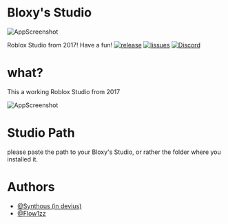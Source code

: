 
# Bloxy's Studio

![AppScreenshot](https://cdn.discordapp.com/attachments/1133636453683961967/1133642074403643443/221_20230724141523.png)

Roblox Studio from 2017! Have a fun!
[![release](https://img.shields.io/badge/release-1.2-orange)](https://github.com/TypedQue/bloxys/releases/tag/v1.2)
[![lissues](https://img.shields.io/badge/issues-TQ-orange)](https://www.github.com/TypedQue/bloxys/issues)
[![Discord](https://img.shields.io/badge/Discord-TypQ-blue)](https://discord.gg/3GwWYu7XJW)


# what?
This a working Roblox Studio from 2017

![AppScreenshot](https://cdn.discordapp.com/attachments/1133636453683961967/1133779025437937735/RobloxScreenShot07262023_194839882.png)

# Studio Path
please paste the path to your Bloxy's Studio, or rather the folder where you installed it.

# Authors
- [@Synthous (in devius)](https://youtube.com/Synthous)
- [@Flow1zz](https://t.me/sipodloxpolniy)
